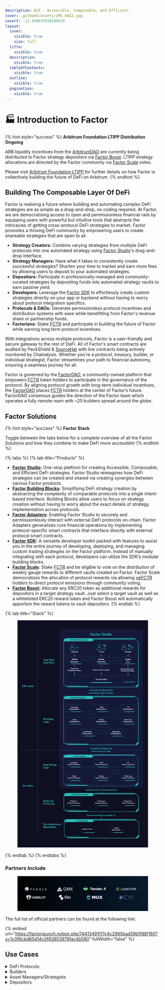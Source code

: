 ```yaml
---
description: ACE - Accessible, Composable, and Efficient.
cover: .gitbook/assets/IMG_4452.jpg
coverY: -13.438633938100319
layout:
  cover:
    visible: true
    size: full
  title:
    visible: true
  description:
    visible: true
  tableOfContents:
    visible: true
  outline:
    visible: true
  pagination:
    visible: true
---
```


# 🏭 Introduction to Factor

{% hint style="success" %}
**Arbitrum Foundation LTIPP Distribution Ongoing**

ARB liquidity incentives from the [ArbitrumDAO](https://arbitrum.foundation/) are currently being distributed to Factor strategy depositors via [Factor Boost](governance/factor-boost/).  LTIPP strategy allocations are directed by the Factor community via [Factor Scale](governance/factor-scale/) votes.

Please visit [Arbitrum Foundation LTIPP ](governance/factor-scale/arbitrum-foundation-ltipp.md)for further details on how Factor is collectively building the future of DeFi on Arbitrum.
{% endhint %}

## Building The Composable Layer Of DeFi

Factor is realising a future where building and automating complex DeFi strategies are as simple as a drag-and-drop, no coding required. At Factor, we are democratising access to open and permissionless financial rails by equipping users with powerful but intuitive tools that abstracts the intricacies of getting cross-protocol DeFi strategies to market. Factor promotes a thriving DeFi community by empowering users to create shareable strategies that are open to all.

* **Strategy Creators:** Combine varying strategies from multiple DeFi protocols into one automated strategy using [Factor Studio](solutions/factor-studio.md)'s drag-and-drop interface.
* **Strategy Managers:** Have what it takes to consistently create successful strategies? Shorten your time to market and earn more fees by allowing users to deposit to your automated strategies.
* **Depositors:** Participate in professionally-managed and community-curated strategies by depositing funds into automated strategy vaults to earn passive yield.
* **Developers:** Leverage the [Factor SDK](factor-sdk/factor-sdk.md) to effortlessly create custom strategies directly on your app or backend without having to worry about protocol integration specifics.
* **Protocols & DAOs:** Generate permissionless protocol incentives and distribution systems with ease while benefitting from Factor's revenue share or partnership funds.
* **Factorians:** Stake [FCTR](governance/fctr-token/) and participate in building the future of Factor while earning long term protocol incentives.

With integrations across multiple protocols, Factor is a user-friendly and secure gateway to the rest of DeFi. All of Factor's smart contracts are audited by PeckShield & [SourceHat](https://sourcehat.com/audits/Factor/) with live contracts being actively monitored by Chainalysis. Whether you're a protocol, treasury, builder, or individual strategist, Factor streamlines your path to financial autonomy, ensuring a seamless journey for all.

Factor is governed by the [FactorDAO](governance/factordao/), a community-owned platform that empowers [FCTR](governance/fctr-token/#fctr) token holders to participate in the governance of the protocol. By aligning protocol growth with long-term individual incentives, the [FactorDAO](governance/factordao/) places [FCTR](governance/fctr-token/#fctr) holders at the center of Factor’s future. FactorDAO consensus guides the direction of the Factor team which operates a fully remote ream with \~25 builders spread around the globe.

## Factor Solutions

{% hint style="success" %}
**Factor Stack**

Toggle between the tabs below for a complete overview of all the Factor Solutions and how they combine to make DeFi more accessible!
{% endhint %}

{% tabs %}
{% tab title="Products" %}
* [**Factor Studio**](solutions/factor-studio.md)**:** One-stop platform for creating Accessible, Composable, and Efficient DeFi strategies. Factor Studio reimagines how DeFi strategies can be created and shared via creating synergies between various Factor products.
* [**Factor Building Blocks**](./#factor-building-blocks)**:** Simplifying DeFi strategy creation by abstracting the complexity of comparable protocols into a single intent-based interface. Building Blocks allow users to focus on strategy creation without having to worry about the exact details of strategy implementation across protocols.
* [**Factor Adapters**](./#factor-adapters)**:** Enabling Factor Studio to securely and permissionlessly interact with external DeFi protocols on-chain. Factor Adapters generalizes core financial operations by implementing protocol-specific smart contracts that interface directly with external protocol smart contracts.
* [**Factor SDK**](./#factor-sdk)**:** A versatile developer toolkit packed with features to assist you in the entire journey of developing, deploying, and managing custom trading strategies on the Factor platform. Instead of manually integrating with each protocol, developers can utilize the SDK’s modular building blocks.
* [**Factor Scale**](governance/factor-scale/)**:** Stake [FCTR](governance/fctr-token/#fctr) and be eligible to vote on the distribution of weekly gauge rewards to different vaults created on Factor. Factor Scale democratizes the allocation of protocol rewards via allowing [veFCTR](governance/fctr-token/#vefctr) holders to direct protocol emissions through community voting.
* [**Factor Boost**](governance/factor-boost/)**:** Allocate any ERC20 token as additional rewards for depositors in a target strategy vault. Just select a target vault as well as a whitelisted ERC20 reward token and Factor Boost will automatically apportion the reward tokens to vault depositors.
{% endtab %}

{% tab title="Stack" %}
<figure><img src=".gitbook/assets/FactorStack.png" alt=""><figcaption></figcaption></figure>
{% endtab %}
{% endtabs %}

### Partners Include

<figure><img src=".gitbook/assets/image (12).png" alt=""><figcaption></figcaption></figure>

The full list of official partners can be found at the following link:

{% embed url="https://factorlaunch.notion.site/74413491f17c4c2995bad59b1f88f160?v=1c0f6cbd65d14c0f83853979fac4b590" fullWidth="false" %}

## Use Cases

<details>

<summary>DeFi Protocols</summary>

<img src=".gitbook/assets/FactorUseCase_DeFiProtocols.png" alt="" data-size="original">

Expand your product suite and grow your ecosystem. With Factor Studio, you can:

* **Boost TVL**: Offer unique strategies that lure users, promoting a cycle of increased visibility and capital inflow.
* **Diversify Revenue**: Monetize custom strategies and structures tailored to your assets, and tap into new revenue streams through incentives.
* **Maximize Reach**: Leverage Factor's extensive network to showcase your innovations to a broader audience.
* **Governance Blackholes**: Easily launch governance blackholes to kickstart ‘wars’ and bribe markets for the protocol’s native token.

</details>

<details>

<summary>Builders</summary>

<img src=".gitbook/assets/FactorUseCase_Builders.png" alt="" data-size="original">

Transform your ideas into reality using Factor Studio's user-friendly interface.

* **Versatile Creation**: Studio's modular design is not limited to traditional DeFi structures; it opens up boundless possibilities, ranging from single to multi-asset yield, with or without leverage.
* **Barrier Breakdown**: Studio's intuitive interface bridges the gap between idea and execution, allowing even those without extensive coding experience to build and deploy sophisticated DeFi strategies. This paves the way for more innovative projects entering the ecosystem.
* **Speed to Market**: Accelerate the journey to MVP and beyond with Factor Studio. Speed up your development process, enabling you to swiftly launch your project and find your product-market fit.

</details>

<details>

<summary>Asset Managers/Strategists</summary>

<img src=".gitbook/assets/FactorUseCases_AssetManagers.png" alt="" data-size="original">

Leverage Factor’s infrastructure to launch new vehicles and grow TVL:

* **Customize Offerings**: Design and oversee products and strategies tailored to specific mandates, either using the interface or the SDK.
* **Defined Permissions**: Permissions can be configured to accept deposits only from pre-approved wallet addresses. This allows the implementation of regulatory processes like KYC in compliance with your jurisdiction's requirements.
* **Automated Actions**: Factor's programmatic building blocks can automate actions like portfolio rebalancing, following predefined rules and logic for seamless execution.

</details>

<details>

<summary>Depositors</summary>

Whether you are a treasury manager, on-chain fund, or an individual, Factor serves as a gateway to a vast ecosystem of tailored opportunities and projects.

* **Customized Allocation Pathways**: Every strategy has its nuances. With Factor, you have all the tools you need to select strategies that align with your specific risk parameters, objectives, and asset inclinations.
* **Efficient Exploration with Layered Filtering**: Skip the tedious deep dives and manual sifting. Factor's advanced filters quickly direct you to the most promising strategies that match your specific criteria.
* **Stay at the Forefront**: The DeFi landscape is constantly evolving. With Factor, you're always up-to-date with the latest strategies and innovations in the ecosystem.

</details>
